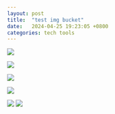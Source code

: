 ```yaml
---
layout: post
title:  "test img bucket"
date:   2024-04-25 19:23:05 +0800
categories: tech tools
---  
```

![](/blog/2024/20240426085239.png!1)

![](/blog/2024/20240426094151.png)

![](/blog/2024/20240426094523.png!1)

![](/blog/2024/20240426094802.png!1)

![](/blog/2024/20240426101004.png!1)
![](/blog/2024/20240426101004.png)


